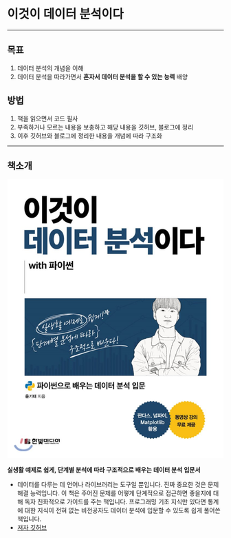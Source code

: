 # 이것이 데이터 분석이다

----
## 목표
1. 데이터 분석의 개념을 이해
2. 데이터 분석을 따라가면서 **혼자서 데이터 분석을 할 수 있는 능력** 배양

## 방법
1. 책을 읽으면서 코드 필사
2. 부족하거나 모르는 내용을 보충하고 해당 내용을 깃허브, 블로그에 정리
3. 이후 깃허브와 블로그에 정리한 내용을 개념에 따라 구조화

----
## **책소개**

![book](img/this_is_data_anal.png)

**실생활 예제로 쉽게, 단계별 분석에 따라 구조적으로 배우는 데이터 분석 입문서**

- 데이터를 다루는 데 언어나 라이브러리는 도구일 뿐입니다. 진짜 중요한 것은 문제해결 능력입니다. 이 책은 주어진 문제를 어떻게 단계적으로 접근하면 좋을지에 대해 독자 친화적으로 가이드를 주는 책입니다. 프로그래밍 기초 지식만 있다면 통계에 대한 지식이 전혀 없는 비전공자도 데이터 분석에 입문할 수 있도록 쉽게 풀어쓴 책입니다.
- [저자 깃허브](https://github.com/yoonkt200/python-data-analysis.git)